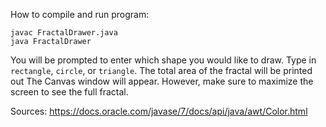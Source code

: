 How to compile and run program:
```
javac FractalDrawer.java
java FractalDrawer
```
You will be prompted to enter which shape you would like to draw.
Type in ```rectangle```, ```circle```, or ```triangle```.
The total area of the fractal will be printed out
The Canvas window will appear. However, make sure to maximize the screen to see the full fractal.

Sources:
https://docs.oracle.com/javase/7/docs/api/java/awt/Color.html
